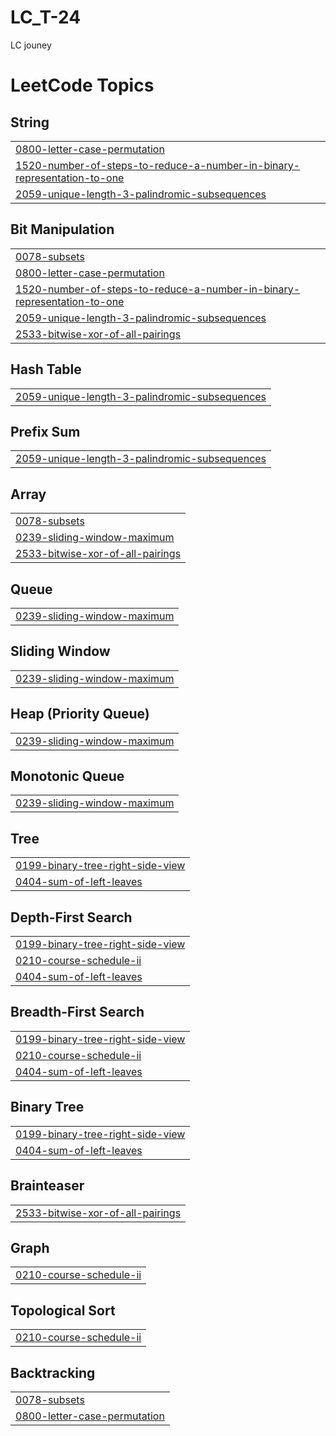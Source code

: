 # LC_T-24
LC jouney

<!---LeetCode Topics Start-->
# LeetCode Topics
## String
|  |
| ------- |
| [0800-letter-case-permutation](https://github.com/sriramrknp/LC_T-24/tree/master/0800-letter-case-permutation) |
| [1520-number-of-steps-to-reduce-a-number-in-binary-representation-to-one](https://github.com/sriramrknp/LC_T-24/tree/master/1520-number-of-steps-to-reduce-a-number-in-binary-representation-to-one) |
| [2059-unique-length-3-palindromic-subsequences](https://github.com/sriramrknp/LC_T-24/tree/master/2059-unique-length-3-palindromic-subsequences) |
## Bit Manipulation
|  |
| ------- |
| [0078-subsets](https://github.com/sriramrknp/LC_T-24/tree/master/0078-subsets) |
| [0800-letter-case-permutation](https://github.com/sriramrknp/LC_T-24/tree/master/0800-letter-case-permutation) |
| [1520-number-of-steps-to-reduce-a-number-in-binary-representation-to-one](https://github.com/sriramrknp/LC_T-24/tree/master/1520-number-of-steps-to-reduce-a-number-in-binary-representation-to-one) |
| [2059-unique-length-3-palindromic-subsequences](https://github.com/sriramrknp/LC_T-24/tree/master/2059-unique-length-3-palindromic-subsequences) |
| [2533-bitwise-xor-of-all-pairings](https://github.com/sriramrknp/LC_T-24/tree/master/2533-bitwise-xor-of-all-pairings) |
## Hash Table
|  |
| ------- |
| [2059-unique-length-3-palindromic-subsequences](https://github.com/sriramrknp/LC_T-24/tree/master/2059-unique-length-3-palindromic-subsequences) |
## Prefix Sum
|  |
| ------- |
| [2059-unique-length-3-palindromic-subsequences](https://github.com/sriramrknp/LC_T-24/tree/master/2059-unique-length-3-palindromic-subsequences) |
## Array
|  |
| ------- |
| [0078-subsets](https://github.com/sriramrknp/LC_T-24/tree/master/0078-subsets) |
| [0239-sliding-window-maximum](https://github.com/sriramrknp/LC_T-24/tree/master/0239-sliding-window-maximum) |
| [2533-bitwise-xor-of-all-pairings](https://github.com/sriramrknp/LC_T-24/tree/master/2533-bitwise-xor-of-all-pairings) |
## Queue
|  |
| ------- |
| [0239-sliding-window-maximum](https://github.com/sriramrknp/LC_T-24/tree/master/0239-sliding-window-maximum) |
## Sliding Window
|  |
| ------- |
| [0239-sliding-window-maximum](https://github.com/sriramrknp/LC_T-24/tree/master/0239-sliding-window-maximum) |
## Heap (Priority Queue)
|  |
| ------- |
| [0239-sliding-window-maximum](https://github.com/sriramrknp/LC_T-24/tree/master/0239-sliding-window-maximum) |
## Monotonic Queue
|  |
| ------- |
| [0239-sliding-window-maximum](https://github.com/sriramrknp/LC_T-24/tree/master/0239-sliding-window-maximum) |
## Tree
|  |
| ------- |
| [0199-binary-tree-right-side-view](https://github.com/sriramrknp/LC_T-24/tree/master/0199-binary-tree-right-side-view) |
| [0404-sum-of-left-leaves](https://github.com/sriramrknp/LC_T-24/tree/master/0404-sum-of-left-leaves) |
## Depth-First Search
|  |
| ------- |
| [0199-binary-tree-right-side-view](https://github.com/sriramrknp/LC_T-24/tree/master/0199-binary-tree-right-side-view) |
| [0210-course-schedule-ii](https://github.com/sriramrknp/LC_T-24/tree/master/0210-course-schedule-ii) |
| [0404-sum-of-left-leaves](https://github.com/sriramrknp/LC_T-24/tree/master/0404-sum-of-left-leaves) |
## Breadth-First Search
|  |
| ------- |
| [0199-binary-tree-right-side-view](https://github.com/sriramrknp/LC_T-24/tree/master/0199-binary-tree-right-side-view) |
| [0210-course-schedule-ii](https://github.com/sriramrknp/LC_T-24/tree/master/0210-course-schedule-ii) |
| [0404-sum-of-left-leaves](https://github.com/sriramrknp/LC_T-24/tree/master/0404-sum-of-left-leaves) |
## Binary Tree
|  |
| ------- |
| [0199-binary-tree-right-side-view](https://github.com/sriramrknp/LC_T-24/tree/master/0199-binary-tree-right-side-view) |
| [0404-sum-of-left-leaves](https://github.com/sriramrknp/LC_T-24/tree/master/0404-sum-of-left-leaves) |
## Brainteaser
|  |
| ------- |
| [2533-bitwise-xor-of-all-pairings](https://github.com/sriramrknp/LC_T-24/tree/master/2533-bitwise-xor-of-all-pairings) |
## Graph
|  |
| ------- |
| [0210-course-schedule-ii](https://github.com/sriramrknp/LC_T-24/tree/master/0210-course-schedule-ii) |
## Topological Sort
|  |
| ------- |
| [0210-course-schedule-ii](https://github.com/sriramrknp/LC_T-24/tree/master/0210-course-schedule-ii) |
## Backtracking
|  |
| ------- |
| [0078-subsets](https://github.com/sriramrknp/LC_T-24/tree/master/0078-subsets) |
| [0800-letter-case-permutation](https://github.com/sriramrknp/LC_T-24/tree/master/0800-letter-case-permutation) |
<!---LeetCode Topics End-->